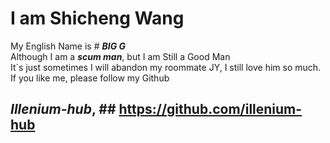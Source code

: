 # I am Shicheng Wang 
My English Name is # ***BIG G***  
Although I am a ***scum man***, but I am Still a Good Man  
It`s just sometimes I will abandon my roommate JY, I still love him so much.  
If you like me, please follow my Github 
## ***Illenium-hub***, ## https://github.com/illenium-hub
